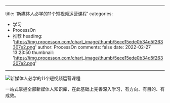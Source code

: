 
---
title: '新媒体人必学的11个短视频运营课程'
categories: 
 - 学习
 - ProcessOn
 - 推荐
headimg: 'https://img.processon.com/chart_image/thumb/5ece15ede0b34d5f263307e2.png'
author: ProcessOn
comments: false
date: 2022-02-27 13:23:50
thumbnail: 'https://img.processon.com/chart_image/thumb/5ece15ede0b34d5f263307e2.png'
---

<div>   
<img class="thumb" alt="新媒体人必学的11个短视频运营课程" src="https://img.processon.com/chart_image/thumb/5ece15ede0b34d5f263307e2.png" referrerpolicy="no-referrer">
<p>一站式掌握全部新媒体人知识库，在此基础上完善深入学习，有方向、有目的、有成效。</p>  
</div>
            